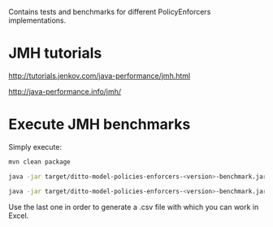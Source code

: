 Contains tests and benchmarks for different PolicyEnforcers implementations.

# JMH tutorials

http://tutorials.jenkov.com/java-performance/jmh.html

http://java-performance.info/jmh/

# Execute JMH benchmarks

Simply execute:
```bash
mvn clean package

java -jar target/ditto-model-policies-enforcers-<version>-benchmark.jar

java -jar target/ditto-model-policies-enforcers-<version>-benchmark.jar -rf csv
```

Use the last one in order to generate a .csv file with which you can work in Excel.

